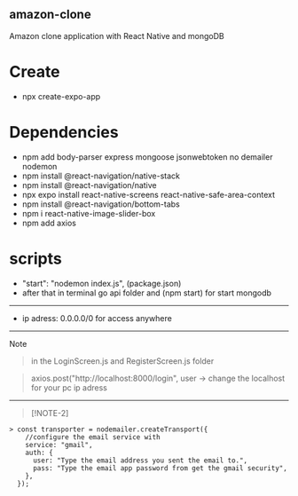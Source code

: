 ## amazon-clone
Amazon clone application with React Native and mongoDB

# Create

  - npx create-expo-app <appName>

# Dependencies

  - npm add body-parser express mongoose jsonwebtoken no
  demailer nodemon
  - npm install @react-navigation/native-stack
  - npm install @react-navigation/native
  - npx expo install react-native-screens react-native-safe-area-context
  - npm install @react-navigation/bottom-tabs
  - npm i react-native-image-slider-box
  - npm add axios

# scripts
  -  "start": "nodemon index.js", (package.json)
  -  after that in terminal go api folder and (npm start) for start mongodb

------------------------------------------------------------

- ip adress: 0.0.0.0/0 for access anywhere

--------------------------------------------------------------

> [!NOTE]

> in the LoginScreen.js and RegisterScreen.js folder
 
> axios.post("http://localhost:8000/login", user -> change the localhost for your pc ip adress

--------------------------------------------------------------


> [!NOTE-2]

```
> const transporter = nodemailer.createTransport({
    //configure the email service with
    service: "gmail",
    auth: {
      user: "Type the email address you sent the email to.",
      pass: "Type the email app password from get the gmail security",
    },
  });
```
